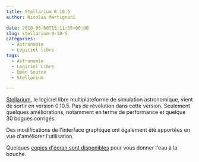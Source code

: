 ```yaml
---
title: Stellarium 0.10.5
author: Nicolas Martignoni

date: 2010-06-06T15:11:35+00:00
slug: stellarium-0-10-5
categories:
  - Astronomie
  - Logiciel libre
tags:
  - Astronomie
  - Logiciel Libre
  - Open Source
  - Stellarium

---
```

[Stellarium][1], le logiciel libre multiplateforme de simulation astronomique, vient de sortir en version 0.10.5. Pas de révolution dans cette version. Seulement quelques améliorations, notamment en terme de performance et quelque 30 bogues corrigés.

Des modifications de l'interface graphique ont également été apportées en vue d'améliorer l'utilisation.

Quelques [copies d'écran sont disponibles][2] pour vous donner l'eau à la bouche.

 [1]: http://www.stellarium.org/
 [2]: http://www.stellarium.org/screenshots.html

<!--more-->
